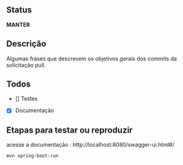 ## Status
**MANTER**

## Descrição
Algumas frases que descrevem os objetivos gerais dos commits da solicitação pull.

## Todos
- [] Testes
- [X] Documentação

## Etapas para testar ou reproduzir
acesse a documentação : http://localhost:8080/swagger-ui.html#/

```sh
mvn spring-boot:run
```
